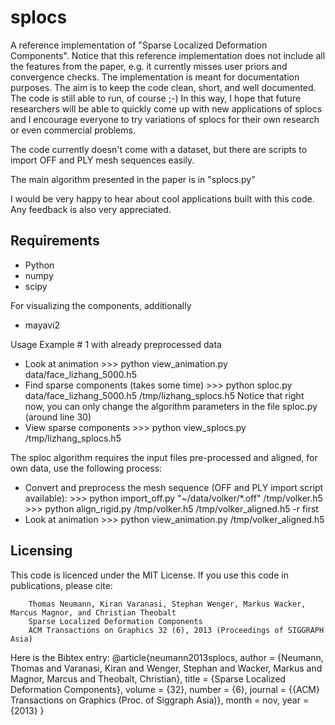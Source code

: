 splocs
======

A reference implementation of "Sparse Localized Deformation Components". Notice that this reference implementation does not include all the features from the paper, e.g. it currently misses user priors and convergence checks. The implementation is meant for documentation purposes. The aim is to keep the code clean, short, and well documented. The code is still able to run, of course ;-) In this way, I hope that future researchers will be able to quickly come up with new applications of splocs and I encourage everyone to try variations of splocs for their own research or even commercial problems. 

The code currently doesn't come with a dataset, but there are scripts to import OFF and PLY mesh sequences easily. 

The main algorithm presented in the paper is in "splocs.py"

I would be very happy to hear about cool applications built with this code. Any feedback is also very appreciated.

Requirements
------------

 - Python
 - numpy
 - scipy

For visualizing the components, additionally
 - mayavi2

Usage Example # 1 with already preprocessed data
 - Look at animation
        >>> python view_animation.py data/face_lizhang_5000.h5
 - Find sparse components (takes some time)
        >>> python sploc.py data/face_lizhang_5000.h5 /tmp/lizhang_splocs.h5
        Notice that right now, you can only change the algorithm parameters in the file sploc.py (around line 30)
 - View sparse components
        >>> python view_splocs.py /tmp/lizhang_splocs.h5

The sploc algorithm requires the input files pre-processed and aligned, for own data, use the following process:
 - Convert and preprocess the mesh sequence (OFF and PLY import script available):
        >>> python import_off.py  "~/data/volker/*.off" /tmp/volker.h5
        >>> python align_rigid.py /tmp/volker.h5 /tmp/volker_aligned.h5 -r first
 - Look at animation
        >>> python view_animation.py /tmp/volker_aligned.h5

Licensing
---------

This code is licenced under the MIT License. If you use this code in publications, please cite:

        Thomas Neumann, Kiran Varanasi, Stephan Wenger, Markus Wacker, Marcus Magnor, and Christian Theobalt
        Sparse Localized Deformation Components
        ACM Transactions on Graphics 32 (6), 2013 (Proceedings of SIGGRAPH Asia)

Here is the Bibtex entry:
@article{neumann2013splocs,
    author = {Neumann, Thomas and Varanasi, Kiran and Wenger, Stephan and Wacker, Markus and Magnor, Marcus and Theobalt, Christian},
    title = {Sparse Localized Deformation Components},
    volume = {32},
    number = {6},
    journal = {{ACM} Transactions on Graphics (Proc. of Siggraph Asia)},
    month = nov,
    year = {2013}
}

